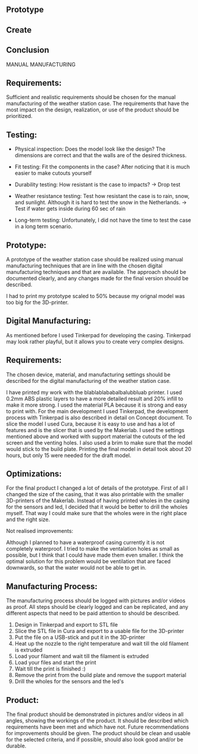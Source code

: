 
## Prototype

## Create

## Conclusion

MANUAL MANUFACTURING

## Requirements:
Sufficient and realistic requirements should be chosen for the manual manufacturing of the weather station case. The requirements that have the most impact on the design, realization, or use of the product should be prioritized.

## Testing:

- Physical inspection: Does the model look like the design? The dimensions are correct and that the walls are of the desired thickness.

- Fit testing: Fit the components in the case? After noticing that it is much easier to make cutouts yourself

- Durability testing: How resistant is the case to impacts? -> Drop test 

- Weather resistance testing: Test how resistant the case is to rain, snow, and sunlight. Although it is hard to test the snow in the Netherlands. -> Test if water gets inside during 60 sec of rain

- Long-term testing: Unfortunately, I did not have the time to test the case in a long term scenario.

## Prototype:
A prototype of the weather station case should be realized using manual manufacturing techniques that are in line with the chosen digital manufacturing techniques and that are available. The approach should be documented clearly, and any changes made for the final version should be described.

I had to print my prototype scaled to 50% because my orignal model was too big for the 3D-printer.

## Digital Manufacturing:
As mentioned before I used Tinkerpad for developing the casing. Tinkerpad may look rather playful, but it allows you to create very complex designs. 

## Requirements:
The chosen device, material, and manufacturing settings should be described for the digital manufacturing of the weather station case.

I have printed my work with the blablablababalbalubbluab printer. I used  0.2mm ABS plastic layers to have a more detailed result and 20% infill to make it more strong. I used the material PLA because it is strong and easy to print with. For the main development I used Tinkerpad, the development process with Tinkerpad is also described in detail on Concept document. 
To slice the model I used Cura, because it is easy to use and has a lot of features and is the slicer that is used by the Makerlab. I used the settings mentioned above and worked with support material the cutouts of the led screen and the venting holes. I also used a brim to make sure that the model would stick to the build plate. Printing the final model in detail took about 20 hours,
but only 15 were needed for the draft model.

## Optimizations:
For the final product I changed a lot of details of the prototype. First of all I changed the size of the casing, that it was also printable with the smaller 3D-printers of the Makerlab.
Instead of having printed wholes in the casing for the sensors and led, I decided that it would be better to drill the wholes myself. That way I could make sure that the wholes were in the right place and the right size. 

Not realised improvements:

Although I planned to have a waterproof casing currently it is not completely waterproof. I tried to make the ventalation holes as small as possible, but I think that I could have made them even smaller. I think the optimal solution for this problem would be ventilation that are faced downwards, so that the water would not be able to get in.

## Manufacturing Process:
The manufacturing process should be logged with pictures and/or videos as proof. All steps should be clearly logged and can be replicated, and any different aspects that need to be paid attention to should be described.

1. Design in Tinkerpad and export to STL file
2. Slice the STL file in Cura and export to a usable file for the 3D-printer
3. Put the file on a USB-stick and put it in the 3D-printer
4. Heat up the nozzle to the right temperature and wait till the old filament is extruded
4. Load your filament and wait till the filament is extruded
5. Load your files and start the print
6. Wait till the print is finished :) 
7. Remove the print from the build plate and remove the support material
8. Drill the wholes for the sensors and the led's


## Product:

The final product should be demonstrated in pictures and/or videos in all angles, showing the workings of the product. It should be described which requirements have been met and which have not. Future recommendations for improvements should be given. The product should be clean and usable for the selected criteria, and if possible, should also look good and/or be durable.